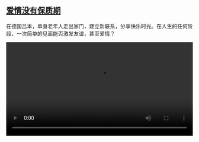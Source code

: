 <!--1735134424000-->
[爱情没有保质期](https://www.dw.com/zh/%E7%88%B1%E6%83%85%E6%B2%A1%E6%9C%89%E4%BF%9D%E8%B4%A8%E6%9C%9F/a-71110694)
------

<p>在德国吕本，单身老年人走出家门，建立新联系，分享快乐时光。在人生的任何阶段，一次简单的见面能否激发友谊，甚至爱情？</small></p><video src="https://tvdownloaddw-a.akamaihd.net/Events/mp4/vdt_zh/2024/dwvgchi241219_love-wide_01icw_AVC_1280x720.mp4" controls style="width:100%"></video>
